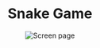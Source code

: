 <div align="center">

# Snake Game

<!-- DESCRIPTION -->

![Screen page][screen]

[screen]: gif/chrome-capture-2023-1-21.gif
</div>
